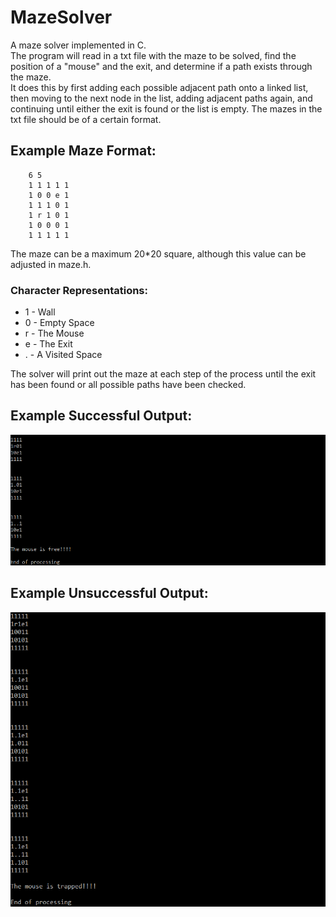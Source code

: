 # MazeSolver
A maze solver implemented in C.     
The program will read in a txt file with the maze to be solved, find the position of a "mouse" and the exit, and determine if a path exists through the maze.     
It does this by first adding each possible adjacent path onto a linked list, then moving to the next node in the list, adding adjacent paths again, 
and continuing until either the exit is found or the list is empty.
The mazes in the txt file should be of a certain format.

## Example Maze Format:
```
    6 5     
    1 1 1 1 1          
    1 0 0 e 1     
    1 1 1 0 1     
    1 r 1 0 1     
    1 0 0 0 1     
    1 1 1 1 1
```    

The maze can be a maximum 20*20 square, although this value can be adjusted in maze.h.

### Character Representations:
- 1 - Wall
- 0 - Empty Space
- r - The Mouse
- e - The Exit
- . - A Visited Space

The solver will print out the maze at each step of the process until the exit has been found or all possible paths have been checked.

## Example Successful Output:
![Successful Output](https://github.com/joegodard/MazeSolver/blob/main/Images/ExampleSuccessfulOutput.png?raw=true)

## Example Unsuccessful Output:
![Unsuccessful Output](https://github.com/joegodard/MazeSolver/blob/main/Images/ExampleUnsuccessfulOutput.png?raw=true)
